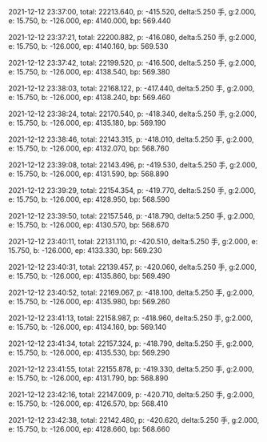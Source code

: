 2021-12-12 23:37:00, total: 22213.640, p: -415.520, delta:5.250 手, g:2.000, e: 15.750, b: -126.000, ep: 4140.000, bp: 569.440

2021-12-12 23:37:21, total: 22200.882, p: -416.080, delta:5.250 手, g:2.000, e: 15.750, b: -126.000, ep: 4140.160, bp: 569.530

2021-12-12 23:37:42, total: 22199.520, p: -416.500, delta:5.250 手, g:2.000, e: 15.750, b: -126.000, ep: 4138.540, bp: 569.380

2021-12-12 23:38:03, total: 22168.122, p: -417.440, delta:5.250 手, g:2.000, e: 15.750, b: -126.000, ep: 4138.240, bp: 569.460

2021-12-12 23:38:24, total: 22170.540, p: -418.340, delta:5.250 手, g:2.000, e: 15.750, b: -126.000, ep: 4135.180, bp: 569.190

2021-12-12 23:38:46, total: 22143.315, p: -418.010, delta:5.250 手, g:2.000, e: 15.750, b: -126.000, ep: 4132.070, bp: 568.760

2021-12-12 23:39:08, total: 22143.496, p: -419.530, delta:5.250 手, g:2.000, e: 15.750, b: -126.000, ep: 4131.590, bp: 568.890

2021-12-12 23:39:29, total: 22154.354, p: -419.770, delta:5.250 手, g:2.000, e: 15.750, b: -126.000, ep: 4128.950, bp: 568.590

2021-12-12 23:39:50, total: 22157.546, p: -418.790, delta:5.250 手, g:2.000, e: 15.750, b: -126.000, ep: 4130.570, bp: 568.670

2021-12-12 23:40:11, total: 22131.110, p: -420.510, delta:5.250 手, g:2.000, e: 15.750, b: -126.000, ep: 4133.330, bp: 569.230

2021-12-12 23:40:31, total: 22139.457, p: -420.060, delta:5.250 手, g:2.000, e: 15.750, b: -126.000, ep: 4135.860, bp: 569.490

2021-12-12 23:40:52, total: 22169.067, p: -418.100, delta:5.250 手, g:2.000, e: 15.750, b: -126.000, ep: 4135.980, bp: 569.260

2021-12-12 23:41:13, total: 22158.987, p: -418.960, delta:5.250 手, g:2.000, e: 15.750, b: -126.000, ep: 4134.160, bp: 569.140

2021-12-12 23:41:34, total: 22157.324, p: -418.790, delta:5.250 手, g:2.000, e: 15.750, b: -126.000, ep: 4135.530, bp: 569.290

2021-12-12 23:41:55, total: 22155.878, p: -419.330, delta:5.250 手, g:2.000, e: 15.750, b: -126.000, ep: 4131.790, bp: 568.890

2021-12-12 23:42:16, total: 22147.009, p: -420.710, delta:5.250 手, g:2.000, e: 15.750, b: -126.000, ep: 4126.570, bp: 568.410

2021-12-12 23:42:38, total: 22142.480, p: -420.620, delta:5.250 手, g:2.000, e: 15.750, b: -126.000, ep: 4128.660, bp: 568.660